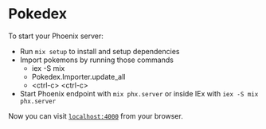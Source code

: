 # Pokedex

To start your Phoenix server:

  * Run `mix setup` to install and setup dependencies
  * Import pokemons by running those commands
    * iex -S mix
    * Pokedex.Importer.update_all
    * \<ctrl-c\> \<ctrl-c\>
  * Start Phoenix endpoint with `mix phx.server` or inside IEx with `iex -S mix phx.server`

Now you can visit [`localhost:4000`](http://localhost:4000) from your browser.

